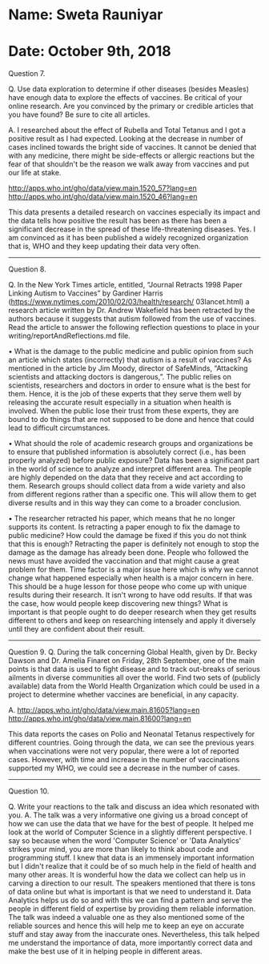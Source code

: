 # Name: Sweta Rauniyar
# Date: October 9th, 2018

Question 7.

Q. Use data exploration to determine if other diseases (besides Measles) have enough data to explore the effects of vaccines. Be critical of your online research. Are you convinced by the primary or credible articles that you have found? Be sure to cite all articles.

A. I researched about the effect of Rubella and Total Tetanus and I got a positive result as I had expected. Looking at the decrease in number of cases inclined towards the bright side of vaccines. It cannot be denied that with any medicine, there might be side-effects or allergic reactions but the fear of that shouldn't be the reason we walk away from vaccines and put our life at stake.

http://apps.who.int/gho/data/view.main.1520_57?lang=en
http://apps.who.int/gho/data/view.main.1520_46?lang=en

This data presents a detailed research on vaccines especially its impact and the data tells how positive the result has been as there has been a significant decrease in the spread of these life-threatening diseases. Yes. I am convinced as it has been published a widely recognized organization that is, WHO and they keep updating their data very often.

-------------------------------------------------------------------------------------------------------------------------------------

Question 8.

Q. In the New York Times article, entitled, “Journal Retracts 1998 Paper Linking Autism to Vaccines” by Gardiner Harris  (https://www.nytimes.com/2010/02/03/health/research/ 03lancet.html) a research article written by Dr. Andrew Wakefield has been retracted by the authors because it suggests that autism followed from the use of vaccines. Read the article to answer the following reflection questions to place in your writing/reportAndReflections.md file.

•	What is the damage to the public medicine and public opinion from such an article which states (incorrectly) that autism is a result of vaccines?
  As mentioned in the article by Jim Moody, director of SafeMinds, “Attacking scientists and attacking doctors is dangerous,”. The public relies on scientists, researchers and doctors in order to ensure what is the best for them. Hence, it is the job of these experts that they serve them well by releasing the accurate result especially in a situation when health is involved. When the public lose their trust from these experts, they are bound to do things that are not supposed to be done and hence that could lead to difficult circumstances.

•	What should the role of academic research groups and organizations be to ensure that published information is absolutely correct (i.e., has been properly analyzed) before public exposure?
  Data has been a significant part in the world of science to analyze and interpret different area. The people are highly depended on the data that they receive and act according to them. Research groups should collect data from a wide variety and also from different regions rather than a specific one. This will allow them to get diverse results and in this way they can come to a broader conclusion.


•	The researcher retracted his paper, which means that he no longer supports its content. Is retracting a paper enough to fix the damage to public medicine? How could the damage be fixed if this you do not think that this is enough?
  Retracting the paper is definitely not enough to stop the damage as the damage has already been done. People who followed the news must have avoided the vaccination and that might cause a great problem for them. Time factor is a major issue here which is why we cannot change what happened especially when health is a major concern in here. This should be a huge lesson for those peope who come up with unique results during their research. It isn't wrong to have odd results. If that was the case, how would people keep discovering new things? What is important is that people ought to do deeper research when they get results different to others and keep on researching intensely and apply it diversely until they are confident about their result.

-------------------------------------------------------------------------------------------------------------------------------------

Question 9.
Q. During the talk concerning Global Health, given by Dr. Becky Dawson and Dr. Amelia Finaret on Friday, 28th September, one of the main points is that data is used to fight disease and to track out-breaks of serious ailments in diverse communities all over the world. Find two sets of (publicly available) data from the World Health Organization which could be used in a project to determine whether vaccines are beneficial, in any capacity.

A.
http://apps.who.int/gho/data/view.main.81605?lang=en
http://apps.who.int/gho/data/view.main.81600?lang=en

This data reports the cases on Polio and Neonatal Tetanus respectively for different countries. Going through the data, we can see the previous years when vaccinations were not very popular, there were a lot of reported cases. However, with time and increase in the number of vaccinations supported my WHO, we could see a decrease in the number of cases.


-------------------------------------------------------------------------------------------------------------------------------------

Question 10.

Q. Write your reactions to the talk and discuss an idea which resonated with you.
A. The talk was a very informative one giving us a broad concept of how we can use the data that we have for the best of people. It helped me look at the world of Computer Science in a slightly different perspective. I say so because when the word 'Computer Science' or 'Data Analytics' strikes your mind, you are more than likely to think about code and programming stuff. I knew that data is an immensely important information but I didn't realize that it could be of so much help in the field of health and many other areas. It is wonderful how the data we collect can help us in carving a direction to our result. The speakers mentioned that there is tons of data online but what is important is that we need to understand it. Data Analytics helps us do so and with this we can find a pattern and serve the people in different field of expertise by providing them reliable information. The talk was indeed a valuable one as they also mentioned some of the reliable sources and hence this will help me to keep an eye on accurate stuff and stay away from the inaccurate ones. Nevertheless, this talk helped me understand the importance of data, more importantly correct data and make the best use of it in helping people in different areas.
